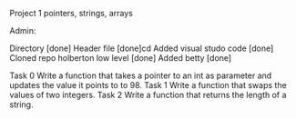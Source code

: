 Project 1 pointers, strings, arrays

Admin:

Directory [done]
Header file [done]cd
Added visual studo code [done]
Cloned repo holberton low level [done]
Added betty [done]

Task 0 Write a function that takes a pointer to an int as parameter and updates the value it points to to 98.
Task 1 Write a function that swaps the values of two integers.
Task 2 Write a function that returns the length of a string.

